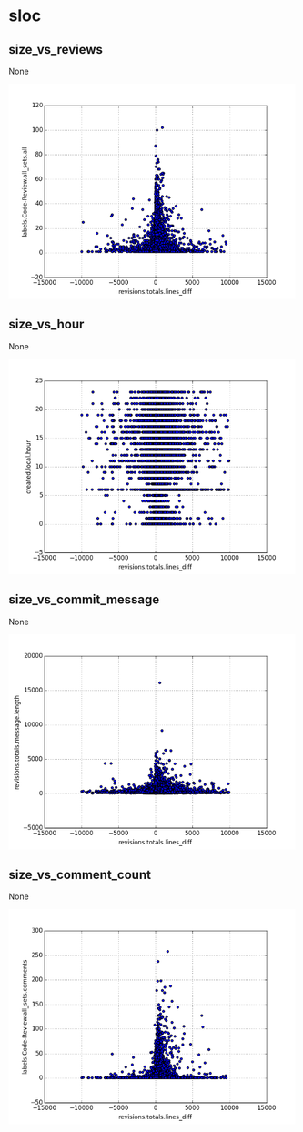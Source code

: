 # sloc

## size_vs_reviews

None

![docs/images/sloc.size-vs-reviews.png](/images/sloc.size-vs-reviews.png)

## size_vs_hour

None

![docs/images/sloc.size-vs-hour.png](/images/sloc.size-vs-hour.png)

## size_vs_commit_message

None

![docs/images/sloc.size-vs-commit-message.png](/images/sloc.size-vs-commit-message.png)

## size_vs_comment_count

None

![docs/images/sloc.size-vs-comment-count.png](/images/sloc.size-vs-comment-count.png)


